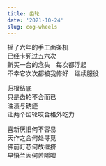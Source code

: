 ```yaml
---
title: 齿轮
date: '2021-10-24'
slug: cog-wheels
---
```


摇了六年的手工面条机  
已经卡死过五六次<!--# https://yihui.org/cn/2017/12/noodle-machine/ -->  
新买一台的念头　每次都浮起  
不幸它次次都被我修好　继续服役

归根结底  
只是齿轮不合而已  
油渍与锈迹  
让两个齿轮咬合格外吃力

喜新厌旧何不容易  
天作之合何处寻觅  
佛前灯芯何故缠挤<!--# 大话西游 -->  
早悟兰因何苦唏嘘

<!--# 压面条偶感。 -->
